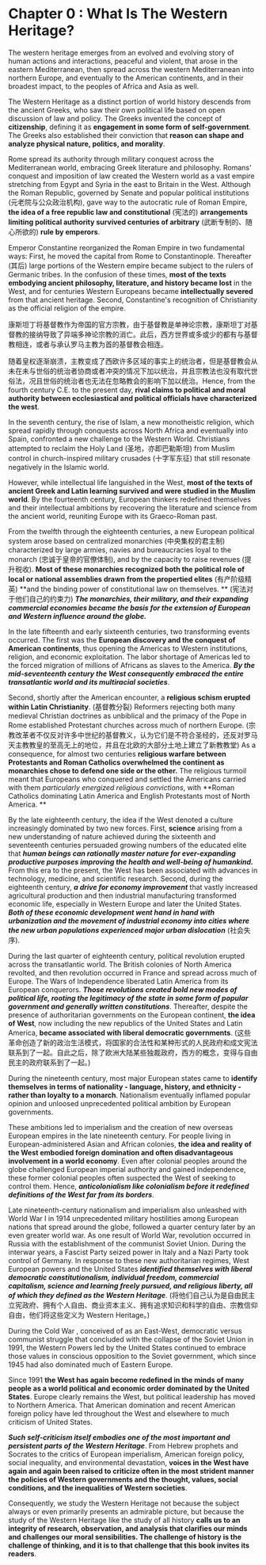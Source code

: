 # Chapter 0 : What Is The Western Heritage?

The western heritage emerges from an evolved and evolving story of human actions and interactions, peaceful and violent, that arose in the eastern Mediterranean, then spread across the western Mediterranean into northern Europe, and eventually to the American continents, and in their broadest impact, to the peoples of Africa and Asia as well.

The Western Heritage as a distinct portion of world history descends from the ancient Greeks, who saw their own political life based on open discussion of law and policy. The Greeks invented the concept of **citizenship**, defining it as **engagement in some form of self-government**.  The Greeks also established their conviction that **reason can shape and analyze physical nature, politics, and morality**.

Rome spread its authority through military conquest across the Mediterranean world,  embracing Greek literature and philosophy. Romans' conquest and imposition of law created the Western world as a vast empire stretching from Egypt and Syria in the east to Britain in the West. Although the Roman Republic, governed by Senate and popular political institutions (元老院与公众政治机构), gave way to the autocratic rule of Roman Empire, **the idea of a free republic law and constitutional** (宪法的) **arrangements limiting political authority survived centuries of arbitrary** (武断专制的、随心所欲的) **rule by emperors**. 

Emperor Constantine reorganized the Roman Empire in two fundamental ways: First, he moved the capital from Rome to Constantinople. Thereafter (其后) large portions of the Western empire became subject to the rulers of Germanic tribes. In the confusion of these times, **most of the texts embodying ancient philosophy, literature, and history became lost** in the West, and for centuries Western Europeans became **intellectually severed** from that ancient heritage. Second, Constantine's recognition of Christianity as the official religion of the empire. 

康斯坦丁将基督教作为帝国的官方宗教，由于基督教是单神论宗教，康斯坦丁对基督教的接纳导致了异端多神论宗教的消亡。此后，西方世界或多或少的都有与基督教相连，或者与承认罗马主教为首的基督教会相连。

随着皇权逐渐崩溃，主教变成了西欧许多区域的事实上的统治者，但是基督教会从未在未与世俗的统治者协商或者冲突的情况下加以统治，并且宗教法也没有取代世俗法，况且世俗的统治者也无法在忽略教会的影响下加以统治。Hence, from the fourth century C.E. to the present day, **rival claims to political and moral authority between ecclesiastical and political officials have characterized the west**.

In the seventh century, the rise of Islam, a new monotheistic religion, which spread rapidly through conquests across North Africa and eventually into Spain, confronted a new challenge to the Western World. Christians attempted to reclaim the Holy Land (圣地，亦即巴勒斯坦) from Muslim control in church-inspired military crusades (十字军东征) that still resonate negatively in the Islamic world.

However, while intellectual life languished in the West, **most of the texts of ancient Greek and Latin learning survived and were studied in the Muslim world**. By the fourteenth century, European thinkers redefined themselves and their intellectual ambitions by recovering the literature and science from the ancient world, reuniting Europe with its Graeco-Roman past.

From the twelfth through the eighteenth centuries, a new European political system arose based on centralized monarchies (中央集权的君主制) characterized by large armies, navies and bureaucracies loyal to the monarch (忠诚于皇帝的官僚体制), and by the capacity to raise revenues (提升税收).  **Most of these monarchies recognized both the political role of local or national assemblies drawn from the propertied elites** (有产阶级精英) **and the binding power of constitutional law on themselves. ** (宪法对于他们自己的约束力) ***The monarchies, their military, and their expanding commercial economies became the basis for the extension of European and Western influence around the globe.*** 

In the late fifteenth and early sixteenth centuries, two transforming events occurred. The first was the **European discovery and the conquest of American continents**, thus opening the Americas to Western institutions, religion, and economic exploitation. The labor shortage of Americas led to the forced migration of millions of Africans as slaves to the America. ***By the mid-seventeenth century the West consequently embraced the entire transatlantic world and its multiracial societies***. 

Second, shortly after the American encounter, a **religious schism erupted within Latin Christianity**. (基督教分裂) Reformers rejecting both many medieval Christian doctrines as unbiblical and the primacy of the Pope in Rome established Protestant churches across much of northern Europe. (宗教改革者不仅反对许多中世纪的基督教义，认为它们是不符合圣经的，还反对罗马天主教教皇的至高无上的地位，并且在北欧的大部分土地上建立了新教教堂) As a consequence, for almost two centuries **religious warfare between Protestants and Roman Catholics overwhelmed the continent as monarchies chose to defend one side or the other.** The religious turmoil meant that Europeans who conquered and settled the Americans carried with them *particularly energized religious convictions*, with **Roman Catholics dominating Latin America and English Protestants most of North America. ** 

By the late eighteenth century, the idea if the West denoted a culture increasingly dominated by two new forces. First, **science** arising from a new understanding of nature achieved during the sixteenth and seventeenth centuries persuaded growing numbers of the educated elite that ***human beings can rationally master nature for ever-expanding productive purposes improving the health and well-being of humankind.*** From this era to the present, the West has been associated with advances in technology, medicine, and scientific research. Second, during the eighteenth century, ***a drive for economy improvement*** that vastly increased agricultural production and then industrial manufacturing transformed economic life, especially in Western Europe and later the United States. ***Both of these economic development went hand in hand with urbanization and the movement of industrial economy into cities where the new urban populations experienced major urban dislocation*** (社会失序).

 During the last quarter of eighteenth century, political revolution erupted across the transatlantic world. The British colonies of North America revolted, and then revolution occurred in France and spread across much of Europe. The Wars of Independence liberated Latin America from its European conquerors. ***Those revolutions created bold new modes of political life, rooting the legitimacy of the state in some form of popular government and generally written constitutions***. Thereafter, despite the presence of authoritarian governments on the European continent, **the idea of West**, now including the new republics of the United States and Latin America, **became associated with liberal democratic governments**. (这些革命创造了新的政治生活模式，将国家的合法性和某种形式的人民政府和成文宪法联系到了一起。自此之后，除了欧洲大陆某些独裁政府，西方的概念，变得与自由民主的政府联系到了一起。)

 During the nineteenth century, most major European states came to **identify themselves in terms of nationality - language, history, and ethnicity - rather than loyalty to a monarch**. Nationalism eventually inflamed popular opinion and unloosed unprecedented political ambition by European governments.

These ambitions led to imperialism and the creation of new overseas European empires in the late nineteenth century. For people living in European-administered Asian and African colonies,  **the idea and reality of the West embodied foreign domination and often disadvantageous involvement in a world economy**. Even after colonial peoples around the globe challenged European imperial authority and gained independence, these former colonial peoples often suspected the West of seeking to control them. Hence, ***anticolonialism like colonialism before it redefined definitions of the West far from its borders***. 

Late nineteenth-century nationalism and imperialism also unleashed with World War I in 1914 unprecedented military hostilities among European nations that spread around the globe, followed a quarter century later by an even greater world war. As one result of World War, revolution occurred in Russia with the establishment of the communist Soviet Union. During the interwar years, a Fascist Party seized power in Italy and a Nazi Party took control of Germany. In response to these new authoritarian regimes, West European powers and the United States ***identified themselves with liberal democratic constitutionalism, individual freedom, commercial capitalism, science and learning freely pursued, and religious liberty, all of which they defined as the Western Heritage***. (将他们自己认为是自由民主立宪政府、拥有个人自由、商业资本主义、拥有追求知识和科学的自由、宗教信仰自由，他们将这些定义为 Western Heritage。)

During the Cold War , conceived of as an East-West, democratic versus communist  struggle that concluded with the collapse of the Soviet Union in 1991, the Western Powers led by the United States continued to embrace those values in conscious opposition to the Soviet government, which since 1945 had also dominated much of Eastern Europe.

Since 1991 **the West has again become redefined in the minds of many people as a world political and economic order dominated by the United States**. Europe clearly remains the West, but political leadership has moved to Northern America. That American domination and recent American foreign policy have led throughout the West and elsewhere to much criticism of United States. 

***Such self-criticism itself embodies one of the most important and persistent parts of the Western Heritage***. From Hebrew prophets and Socrates to the critics of European imperialism, American foreign policy, social inequality, and environmental devastation, **voices in the West have again and again been raised to criticize often in the most strident manner the policies of Western governments and the thought, values, social conditions, and the inequalities of Western societies**.

Consequently, we study the Western Heritage not because the subject always or even primarily presents an admirable picture, but because the study of the Western Heritage like the study of all history **calls us to an integrity of research, observation, and analysis that clarifies our minds and challenges our moral sensibilities. The challenge of history is the challenge of thinking,  and it is to that challenge that this book invites its readers**.
